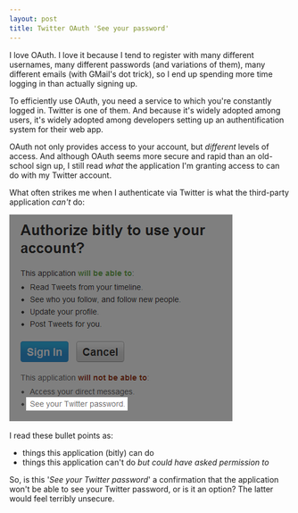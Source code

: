 ```yaml
---
layout: post
title: Twitter OAuth 'See your password'
---
```


I love OAuth. I love it because I tend to register with many different usernames, many different passwords (and variations of them), many different emails (with GMail's dot trick), so I end up spending more time logging in than actually signing up.

To efficiently use OAuth, you need a service to which you're constantly logged in. Twitter is one of them. And because it's widely adopted among users, it's widely adopted among developers setting up an authentification system for their web app.

OAuth not only provides access to your account, but *different* levels of access. And although OAuth seems more secure and rapid than an old-school sign up, I still read *what* the application I'm granting access to can do with my Twitter account.

What often strikes me when I authenticate via Twitter is what the third-party application *can't* do:

![Twitter OAuth 'See your Twitter password'](/i/twitter-see-your-password.png)

I read these bullet points as:

* things this application (bitly) can do
* things this application can't do *but could have asked permission to*

So, is this '*See your Twitter password*' a confirmation that the application won't be able to see your Twitter password, or is it an option? The latter would feel terribly unsecure.